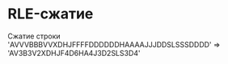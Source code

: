 # RLE-сжатие

Сжатие строки 'AVVVBBBVVXDHJFFFFDDDDDDHAAAAJJJDDSLSSSDDDD' => 'AV3B3V2XDHJF4D6HA4J3D2SLS3D4'